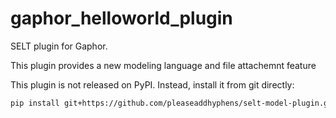 # gaphor_helloworld_plugin

SELT plugin for Gaphor.

This plugin provides a new modeling language and file attachemnt feature


This plugin is not released on PyPI. Instead, install it from git directly:

```bash
pip install git+https://github.com/pleaseaddhyphens/selt-model-plugin.git
```